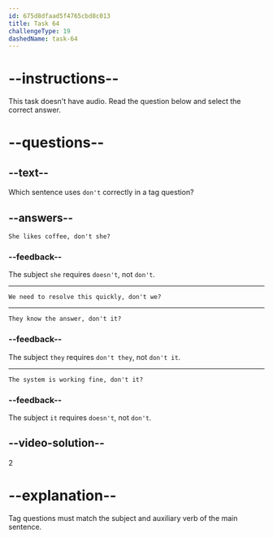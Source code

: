 ```yaml
---
id: 675d8dfaad5f4765cbd8c013
title: Task 64
challengeType: 19
dashedName: task-64
---
```


# --instructions--

This task doesn't have audio. Read the question below and select the correct answer.

# --questions--

## --text--

Which sentence uses `don't` correctly in a tag question?

## --answers--

`She likes coffee, don't she?`

### --feedback--

The subject `she` requires `doesn't`, not `don't`.

---

`We need to resolve this quickly, don't we?`

---

`They know the answer, don't it?`

### --feedback--

The subject `they` requires `don't they`, not `don't it`.

---

`The system is working fine, don't it?`

### --feedback--

The subject `it` requires `doesn't`, not `don't`.

## --video-solution--

2

# --explanation--

Tag questions must match the subject and auxiliary verb of the main sentence.

